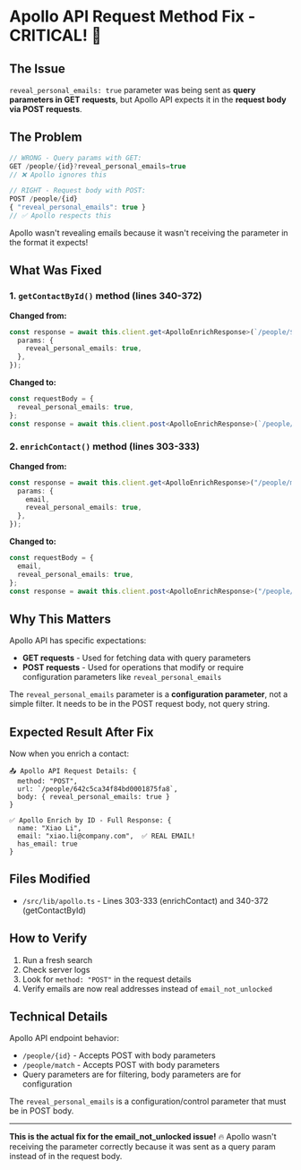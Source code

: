 # Apollo API Request Method Fix - CRITICAL! 🚨

## The Issue

`reveal_personal_emails: true` parameter was being sent as **query parameters in GET requests**, but
Apollo API expects it in the **request body via POST requests**.

## The Problem

```typescript
// WRONG - Query params with GET:
GET /people/{id}?reveal_personal_emails=true
// ❌ Apollo ignores this

// RIGHT - Request body with POST:
POST /people/{id}
{ "reveal_personal_emails": true }
// ✅ Apollo respects this
```

Apollo wasn't revealing emails because it wasn't receiving the parameter in the format it expects!

## What Was Fixed

### 1. **`getContactById()` method** (lines 340-372)

**Changed from:**

```typescript
const response = await this.client.get<ApolloEnrichResponse>(`/people/${id}`, {
  params: {
    reveal_personal_emails: true,
  },
});
```

**Changed to:**

```typescript
const requestBody = {
  reveal_personal_emails: true,
};
const response = await this.client.post<ApolloEnrichResponse>(`/people/${id}`, requestBody);
```

### 2. **`enrichContact()` method** (lines 303-333)

**Changed from:**

```typescript
const response = await this.client.get<ApolloEnrichResponse>("/people/match", {
  params: {
    email,
    reveal_personal_emails: true,
  },
});
```

**Changed to:**

```typescript
const requestBody = {
  email,
  reveal_personal_emails: true,
};
const response = await this.client.post<ApolloEnrichResponse>("/people/match", requestBody);
```

## Why This Matters

Apollo API has specific expectations:

- **GET requests** - Used for fetching data with query parameters
- **POST requests** - Used for operations that modify or require configuration parameters like
  `reveal_personal_emails`

The `reveal_personal_emails` parameter is a **configuration parameter**, not a simple filter. It
needs to be in the POST request body, not query string.

## Expected Result After Fix

Now when you enrich a contact:

```
📤 Apollo API Request Details: {
  method: "POST",
  url: `/people/642c5ca34f84bd0001875fa8`,
  body: { reveal_personal_emails: true }
}

✅ Apollo Enrich by ID - Full Response: {
  name: "Xiao Li",
  email: "xiao.li@company.com",  ✅ REAL EMAIL!
  has_email: true
}
```

## Files Modified

- `/src/lib/apollo.ts` - Lines 303-333 (enrichContact) and 340-372 (getContactById)

## How to Verify

1. Run a fresh search
2. Check server logs
3. Look for `method: "POST"` in the request details
4. Verify emails are now real addresses instead of `email_not_unlocked`

## Technical Details

Apollo API endpoint behavior:

- `/people/{id}` - Accepts POST with body parameters
- `/people/match` - Accepts POST with body parameters
- Query parameters are for filtering, body parameters are for configuration

The `reveal_personal_emails` is a configuration/control parameter that must be in POST body.

---

**This is the actual fix for the email_not_unlocked issue!** 🔥 Apollo wasn't receiving the
parameter correctly because it was sent as a query param instead of in the request body.
